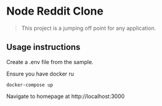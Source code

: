 # Node Reddit Clone

>This project is a jumping off point for any application.

## Usage instructions
Create a .env file from the sample.


Ensure you have docker ru

`docker-compose up`

Navigate to homepage at http://localhost:3000







